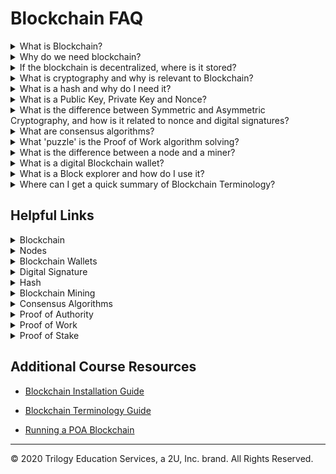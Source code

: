 # Blockchain FAQ

<details><summary>What is Blockchain?</summary><br>

A blockchain is a type of database that stores an ever-growing list of records, called blocks, that are linked together cryptographically with hashing. Hashing, though similar to encryption is fundamentally different in that it cannot be decrypted - it is a one way scrambling of a message to produce a unique string of characters. This hash string is what links each list of records to the one previous.

The lists of records (blocks), are stored in a distributed manner, meaning that exact copies of all records are stored across all machines (called nodes) that access the network. Combined with hashing, this makes the blockchain extremely trustworthy, as the records are very difficult to alter. Not only does the hashing form a layer of protection, but even if one record is changed, because there are so many duplicates, its easy to prove that the information was altered.

<img src= Images/BlockChain_info.png width=800>

</details>
<details><summary>Why do we need blockchain?</summary><br>

We need blockchain because It solves the fundamental problem of trust between organizations and their affiliated parties, eg (Citizens, Customers, Vendors).

This is achieved thanks to the methodologies in **The Five Pillars of Blockchain**:

<blockquote>
<details><summary>Open</summary><br>

- Openness means that the system is designed to incentivize users to keep it open. The internet is an example of this - it is built on open protocols that anyone can learn and contribute to.

  - Anyone can access the source code and create a project from it, therefore developer access is high.

  - Anyone can access the chain and participate in the ecosystem.

  - Anyone can access the services the blockchain offers.


</details>
<details><summary>Borderless</summary><br>

- Borderless means the network is completely without geographical or political borders.
- To be borderless, the network needs to be decentralized. This means there is **no** central party that holds control of the network.
- Since the blockchain is synchronized onto every device that helps maintain it (called nodes), it lives everywhere.

</details>
<details><summary>Neutral</summary><br>

- Neutral means that the protocol does not discriminate against any user, whether human or machine.

- The blockchain is agnostic to users, regardless of political or social status, or geographic location.

- Open blockchain networks are also governed in a neutral fashion, with many using the blockchain itself for voting on the next network upgrades.
</details>
<details><summary>Censor Resistant</summary><br>

- Decentralized Blockchains are highly resistant to censorship and authoritarian control.

- This means that people suffering in nations that have high censorship can still find a way to use these systems to reach out and to bypass the oppression.

- For example:

  - Blockchain is being used currently around the world to avoid censorship or hyperinflation in many countries.

  - It has been said that blockchain and crypto can be seen as an insurance policy against a dystopian future.

  - Money is often compared to a form of speech. These are systems where this form of expression cannot be censored.

</details>
<details><summary>Public</summary><br>

- Open/Public blockchains are separate from the state and thus well-suited for public affairs.

- Some Blockchains can be private - these are suited to military or government work, where confidentiality is required. This is at least until zero-knowledge proof technology that allows for total privacy on a public blockchain is further developed to scale.

- This separation of state and money is a first in history. It is similar to the separation of church and state to allow for religious freedom; only this allows for monetary freedom.

- These public systems are built by the people, for the people, and are governed by the people.
</details>
</blockquote><br>
</details>

<details><summary>If the blockchain is decentralized, where is it stored?</summary><br>

The blockchain is stored in many remote locations called **nodes**. These nodes are simply computers that log onto the network and store a copy of the blockchain. Anyone can join the network and become a node with their personal computer. This is one of the reasons why the Blockchain is considered open and neutral.

Some nodes are online all the time, constantly downloading new transactions. Others sync up to the system when they log on and update their records to include those newly added.

For more information on nodes, take a look at [this article](https://medium.com/coinmonks/blockchain-what-is-a-node-or-masternode-and-what-does-it-do-4d9a4200938f).

</details>

<details><summary>What is cryptography and why is relevant to Blockchain?</summary><br>

Cryptography is the science of using math to secure data so that third parties cannot decipher it or tamper with it. There are many types of cryptographic functions, such as hashing, encryption, digital signatures, and other data integrity checks. Each serve a different specific purpose, and when combined together correctly, form highly secured systems.

</details>
<details><summary>What is a hash and why do I need it?</summary><br>

A hash is a one way function that provides a digital fingerprint of data. Hashing is a key component of security on the blockchain, as this is what is used to 'chain' each block (list of records) to the last block. These hashes must match or the block cannot be proven as trustworthy and added to the official blockchain (ledger or list of blocks/records).

A hash function takes an input of any length and turns it into a fixed length scrambled alphanumeric string - regardless of the input contents, or length of characters. The resulting hash cannot be decrypted, as hashing is a one-way function. A hash can be used as a "fingerprint" for any kind of data.

For example the following two input strings result in different output hash strings that are the same length:

### Hash #1
<blockquote>

input = `'Hashing is super fun'`<br>
ouput =  `'82197c1b5722865cf1a98a3a6edc1c35cad6264f2247d9b90713c40344e91722'`<br>
length = `64`
</blockquote>

### Hash #2
<blockquote>

input = `'Hashing is super fun!`<br>
output = `'1e56ea7198cfad7774adf89b32459914b6c165ba19d2e44f28f907384623d15b'`<br>
length = `64`

</blockquote>

Notice that even though we only changed the input very slightly, we got a completely different hash!

The same logic applies for any other type of data. If you download a piece of software from a website that provides the hash of the file, and want to verify that the file you downloaded was exactly what you expected, you could run the same hashing algorithm on the file to verify that you get the **exact** same hash as the website listed. Even if one single bit changed in the file you downloaded, the resulting hash would be dramatically different.
Though the inputs are different lengths and characters, the outputs are both 64 characters long.

Hashing algorithms are complex, but thankfully we don't have to write the algorithms themselves, as there are plenty that have alrady been generated that can be used. Python includes an in-built hashing library called hashlib that includes some of the most popular hashing functions.

For more on hashing, check out [this](https://www.investopedia.com/terms/h/hash.asp) *Investopedia* article.
</details>
<details><summary>What is a Public Key, Private Key and Nonce?</summary><br>

**Public Key** - A public key is a key that is provided publicly to others to use in conjunction with another person's private key to decrypt and encrypt messages securely.

**Private Key** - A private key is a key that is kept secret. It can be used in conjunction with another person's public key to encrypt and decrypt messages with assymetric cryptography or it can be shared with another person so that they might decrypt your symmetric cryptography message.

**Nonce** - A nonce is a number used once. It can be added to cryptographic methods to increase security by introducing an element of randomness.

The uses of these terms is explained in more detail in the next question: *What is the difference between Symmetric and Asymmetric Cryptography?*.

</details>

<details><summary>What is the difference between Symmetric and Asymmetric Cryptography, and how is it related to nonce and digital signatures?</summary><br>

Symmetric cryptography means "one key" to "one lock" -- hence the "symmetry." Asymmetric cryptography doesn't just use one key like symmetric, but now it splits up the key into a "keypair" -- a public key and a private key, or "two keys" to "one lock".

With symmetric cryptography, the private key is shared between the parties in need of the message. The key encrypts and decrypts the message.

Asymmetric cryptography uses a public key *and* a private key to encrypt/decrypt messages.

To **encrypt** and send a message:
-- The sender must have their own private key, and the _recipient's_ public key.

To **decrypt** a received message:
-- The recipient must have their own private key, and the _sender's_ public key

Using a nonce with this method can increase security by adding an element of randomness. The Nonce, _number used once_, is used to make the resulting encrypted message different regardless of the same input, which makes it harder to analyze the output for patterns. If employing the nonce method with your cryptographic algorithm, it would be required to regenerate the same results again later or to decrypt data properly.

Digital signatures are the use of a private key to digitally 'sign' a document. To sign a document digitally, one must use their private key to "sign" the data which produces a string of alphanumeric characters. This string is the "signature". The recipient of the document can then use the public key of the signer to verify that the signature and document was not tampered with.

To read more about digital signatures, click [here](https://www.instantssl.com/digital-signature) and [here](https://medium.com/@xragrawal/digital-signature-from-blockchain-context-cedcd563eee5).

</details>

<details><summary>What are consensus algorithms?</summary><br>

Consensus algorithms in blockchain are methods to allow the network to reach agreement (consensus!) on whether a block can be trusted and thus added to the chain. Because blockchains are decentralized, no one person can be trusted to make this decision, so concensus algorithms are used. These algorithms typically use some type of collateral structure to determine trustworthiness. For more information on consensus algorithms in general, check out [this article](https://www.binance.vision/blockchain/what-is-a-blockchain-consensus-algorithm).

The three main types of consensus algorithms that we cover in class are:

<blockquote>

<details><summary>Proof of Authority</summary><br>

- This algorithm deviates somewhat from the decentralized nature of blockchains in that there are designated entities that validate the blocks. PoA is almost always used for test networks and not for production.
- With this algorithm, the entities put their reputation on the line as collateral and must typically be voted in.
- For more information on *PoA*, check out [this article](https://www.binance.vision/blockchain/proof-of-authority-explained).
</details>

<details><summary>Proof of Work</summary><br>

- Used by Bitcoin and many other well known Blockchains, *Proof of Work* was the first consensus algorithm used in a public blockchain, and is where the term *mining* originated.
- To malicously attack a blockchain using *PoW*, one would need to use 51% of the computational power that the network uses. This strongly disincentivizes attacking the network.
- With this algorithm, the entities put their computational resources on the line as collateral.
- For more information on *PoW*, check out [this article](https://en.bitcoin.it/wiki/Proof_of_work).
</details>
<details><summary>Proof of Stake</summary><br>

- Developed as alternative to the resource intensive *PoW* algorithm, this method validates blocks based on a monetized stake in the network.
- To malicously attack a blockchain using *PoS*, one would need to hold 51% of the monetary power that the network holds. This strongly disincentivizes attacking the network.
- With this algorithm, the entities put their cryptocurrency on the line as collateral.
- For more information on *PoS*, check out [this article](https://www.investopedia.com/terms/p/proof-stake-pos.asp).
</details>
</blockquote>
</details>
<details><summary>What 'puzzle' is the Proof of Work algorithm solving?</summary><br>

When a block (or collection of records), is 'mined' - meaning validated and added to the chain - a miner will have solved a very difficult mathematical puzzle to do so. With many puzzles, there is some bit of logic involved, however with bitcoin mining, the puzzle is completely random. Essentially the puzzle is solved by finding the Nonce that, when added to the hash of the block itself, will produce a **new** hash with a predetermined number of leading zeros.

Solving the puzzle of which nonce will produce a new hash with **n** number of leading zeros is based solely on trial and error. Because of this it can be quite time intensive to decipher. Large quantities of electricity and computational power are used. This is why the winner of the nonce lottery receives a block reward for solving the puzzle and is the basis for the *Proof of Work* consensus algorithm.
</details>


<details><summary>What is the difference between a node and a miner?</summary><br>

Both miners and nodes are computers. A computer can serve as both miner and node - however they perform different functions. A node is a computer that stores a copy of the blockchain. A miner is a computer that works to solve the puzzle that will allow the a block of transactions to be validated and added to the network of nodes.

To learn about mining, click [this link](https://www.bitcoinmining.com/).

To learn more about nodes, click [this link](https://medium.com/coinmonks/blockchain-what-is-a-node-or-masternode-and-what-does-it-do-4d9a4200938f).

</details>

<details><summary>What is a digital Blockchain wallet?</summary><br>

A digital, or blockchain, wallet is simply an asymmetric keypair that act as "keys" to your funds that are on the blockchain. It also serves as a place where you can view and send transactions.

Much like a debit card does not hold your actual money, but the access to it, a blockchain wallet holds the access to your funds but not the actual funds. The actual funds live on the blockchain.

For more reading on blockchain wallets, check out these articles from [investopedia](https://www.investopedia.com/terms/b/blockchain-wallet.asp) and [uncoin](https://blog.unocoin.com/what-happens-if-you-forget-your-bitcoin-wallet-keys-bbf563ce281a).

</details>

<details><summary>What is a Block explorer and how do I use it?</summary><br>

A block explorer is a tool that allows you to search transactions on a particular blockchain. Just as you might use a search engine to search topics online, the block explorer allows you to search blocks on the blockchain. With a block explorer you can see various data about the block and drill down into the specifics. For example on Etherscan, a block explorer for Ethereum, you can find information such as:

* Block Height (block number on the chain)
* Transaction Hash
* From and To Address
* Entity that mined the block
* Block Reward
* Difficulty
* Gas

</details>

<details><summary>Where can I get a quick summary of Blockchain Terminology?</summary>

For a quick run down of all the terms we cover in Unit 18, check out [this terminology guide](Blockchain-Terminology-Guide.md).
</details>

## Helpful Links

<details><summary>Blockchain</summary>

* https://www.investopedia.com/terms/b/blockchain.asp
</details>

<details><summary>Nodes</summary>

* https://medium.com/coinmonks/blockchain-what-is-a-node-or-masternode-and-what-does-it-do-4d9a4200938f
</details>
<details><summary>Blockchain Wallets</summary>

* https://www.investopedia.com/terms/b/blockchain-wallet.asp

* https://blog.unocoin.com/what-happens-if-you-forget-your-bitcoin-wallet-keys-bbf563ce281a
</details>
<details><summary>Digital Signature</summary>

* https://www.instantssl.com/digital-signature

* https://medium.com/@xragrawal/digital-signature-from-blockchain-context-cedcd563eee5
</details>
<details><summary>Hash</summary>

* https://www.investopedia.com/terms/h/hash.asp
</details>
<details><summary>Blockchain Mining</summary>

* https://www.bitcoinmining.com/
</details>
<details><summary>Consensus Algorithms</summary>

* https://www.binance.vision/blockchain/what-is-a-blockchain-consensus-algorithm
</details>
<details><summary>Proof of Authority</summary>

* https://www.binance.vision/blockchain/proof-of-authority-explained
</details>
<details><summary>Proof of Work</summary>

* https://en.bitcoin.it/wiki/Proof_of_work
</details>
<details><summary>Proof of Stake</summary>

* https://www.investopedia.com/terms/p/proof-stake-pos.asp
</details>

## Additional Course Resources


* [Blockchain Installation Guide](blockchain-install-guide.md)

* [Blockchain Terminology Guide](Blockchain-Terminology-Guide.md)

* [Running a POA Blockchain](POA-Blockchain-guide.md)

---

© 2020 Trilogy Education Services, a 2U, Inc. brand. All Rights Reserved.
